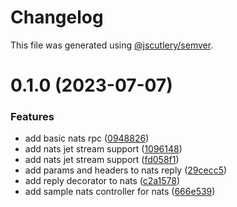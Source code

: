 # Changelog

This file was generated using [@jscutlery/semver](https://github.com/jscutlery/semver).

# 0.1.0 (2023-07-07)


### Features

* add basic nats rpc ([0948826](https://github.com/temarusanov/nx/commit/09488264b6dd6f4ff0c4f4bbeaeff18eb7b9b2e0))
* add nats jet stream support ([1096148](https://github.com/temarusanov/nx/commit/1096148962a3316c9757748496984d1e33746f85))
* add nats jet stream support ([fd058f1](https://github.com/temarusanov/nx/commit/fd058f1825efc3b28a1907ba1e3cf7d81e177c58))
* add params and headers to nats reply ([29cecc5](https://github.com/temarusanov/nx/commit/29cecc54bc4302b3d0e123361cbe441ccc3199b3))
* add reply decorator to nats ([c2a1578](https://github.com/temarusanov/nx/commit/c2a1578c508f42b3941de0a5436d74a929233e3f))
* add sample nats controller for nats ([666e539](https://github.com/temarusanov/nx/commit/666e539c210b4ed63c6ff61378a835c10910d2d8))

